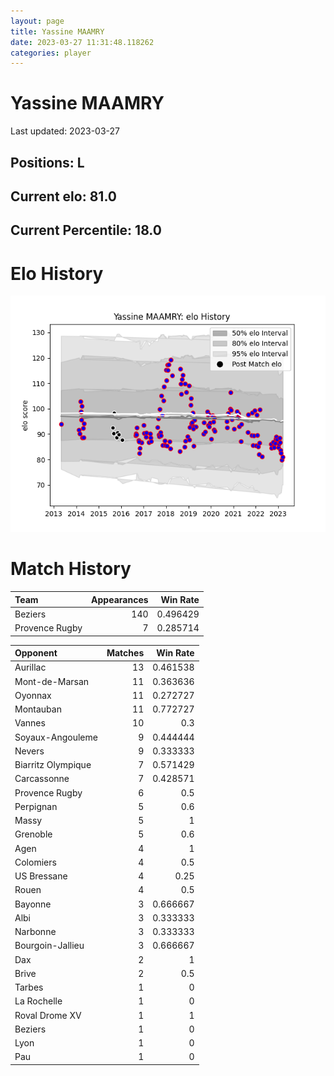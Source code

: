 ```yaml
---  
layout: page  
title: Yassine MAAMRY  
date: 2023-03-27 11:31:48.118262  
categories: player  
---
```

# Yassine MAAMRY


Last updated: 2023-03-27
## Positions: L

## Current elo: 81.0

## Current Percentile: 18.0

# Elo History


![elo history](history_YassineMAAMRY.png)
# Match History


| Team           |   Appearances |   Win Rate |
|:---------------|--------------:|-----------:|
| Beziers        |           140 |   0.496429 |
| Provence Rugby |             7 |   0.285714 |

| Opponent           |   Matches |   Win Rate |
|:-------------------|----------:|-----------:|
| Aurillac           |        13 |   0.461538 |
| Mont-de-Marsan     |        11 |   0.363636 |
| Oyonnax            |        11 |   0.272727 |
| Montauban          |        11 |   0.772727 |
| Vannes             |        10 |   0.3      |
| Soyaux-Angouleme   |         9 |   0.444444 |
| Nevers             |         9 |   0.333333 |
| Biarritz Olympique |         7 |   0.571429 |
| Carcassonne        |         7 |   0.428571 |
| Provence Rugby     |         6 |   0.5      |
| Perpignan          |         5 |   0.6      |
| Massy              |         5 |   1        |
| Grenoble           |         5 |   0.6      |
| Agen               |         4 |   1        |
| Colomiers          |         4 |   0.5      |
| US Bressane        |         4 |   0.25     |
| Rouen              |         4 |   0.5      |
| Bayonne            |         3 |   0.666667 |
| Albi               |         3 |   0.333333 |
| Narbonne           |         3 |   0.333333 |
| Bourgoin-Jallieu   |         3 |   0.666667 |
| Dax                |         2 |   1        |
| Brive              |         2 |   0.5      |
| Tarbes             |         1 |   0        |
| La Rochelle        |         1 |   0        |
| Roval Drome XV     |         1 |   1        |
| Beziers            |         1 |   0        |
| Lyon               |         1 |   0        |
| Pau                |         1 |   0        |